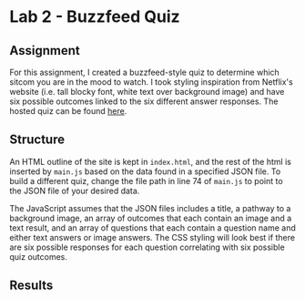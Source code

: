 # Lab 2 - Buzzfeed Quiz

## Assignment
For this assignment, I created a buzzfeed-style quiz to determine which sitcom you are in the mood to watch. I took styling inspiration from Netflix's website (i.e. tall blocky font, white text over background image) and have six possible outcomes linked to the six different answer responses. The hosted quiz can be found [here](https://dartmouth-cs52-19s.github.io/lab2-emmalangfitt/).

## Structure
An HTML outline of the site is kept in `index.html`, and the rest of the html is inserted by `main.js` based on the data found in a specified JSON file. To build a different quiz, change the file path in line 74 of `main.js` to point to the JSON file of your desired data. 

The JavaScript assumes that the JSON files includes a title, a pathway to a background image, an array of outcomes that each contain an image and a text result, and an array of questions that each contain a question name and either text answers or image answers. The CSS styling will look best if there are six possible responses for each question correlating with six possible quiz outcomes. 

## Results


